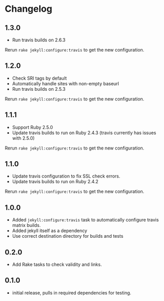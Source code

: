 # Changelog

## 1.3.0

* Run travis builds on 2.6.3

Rerun `rake jekyll:configure:travis` to get the new configuration.

## 1.2.0

* Check SRI tags by default
* Automatically handle sites with non-empty baseurl
* Run travis builds on 2.5.3

Rerun `rake jekyll:configure:travis` to get the new configuration.

## 1.1.1

* Support Ruby 2.5.0
* Update travis builds to run on Ruby 2.4.3 (travis currently has issues with 2.5.0)

Rerun `rake jekyll:configure:travis` to get the new configuration.

## 1.1.0

* Update travis configuration to fix SSL check errors.
* Update travis builds to run on Ruby 2.4.2

Rerun `rake jekyll:configure:travis` to get the new configuration.

## 1.0.0

* Added `jekyll:configure:travis` task to automatically configure travis matrix builds.
* Added jekyll itself as a dependency
* Use correct destination directory for builds and tests

## 0.2.0

* Add Rake tasks to check validity and links.

## 0.1.0

* initial release, pulls in required dependencies for testing.

